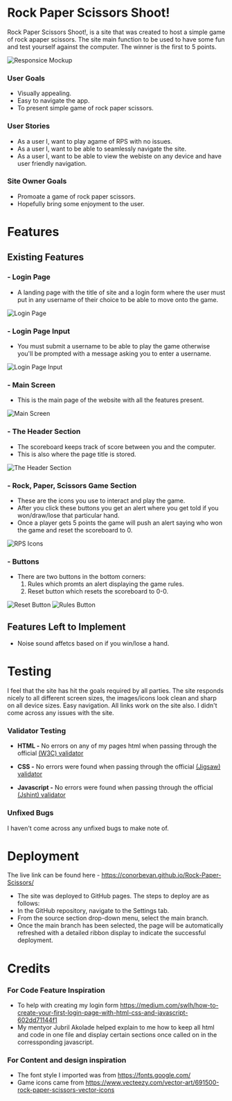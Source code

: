 # Rock Paper Scissors Shoot!

Rock Paper Scissors Shoot!, is a site that was created to host a simple game of rock apaper scissors. The site main function to be used to have some fun and test yourself against the computer. The winner is the first to 5 points.

![Responsice Mockup](docs/Screenshot8.png)

### User Goals

- Visually appealing.
- Easy to navigate the app.
- To present simple game of rock paper scissors.

### User Stories

- As a user I, want to play agame of RPS with no issues.
- As a user I, want to be able to seamlessly navigate the site. 
- As a user I, want to be able to view the webiste on any device and have user friendly navigation.

### Site Owner Goals 

- Promoate a game of rock paper scissors.
- Hopefully bring some enjoyment to the user. 


# Features 

## Existing Features

### - __Login Page__

  - A landing page with the title of site and a login form where the user must put in any username of their choice to be able to move onto the game. 

![Login Page](docs/Screenshot1.png)

### - __Login Page Input__

  - You must submit a username to be able to play the game otherwise you'll be prompted with a message asking you to enter a username.

![Login Page Input](docs/Screenshot2.png)

### - __Main Screen__

  - This is the main page of the website with all the features present.

![Main Screen](docs/Screenshot3.png)

### - __The Header Section__ 

  - The scoreboard keeps track of score between you and the computer.
  - This is also where the page title is stored.

![The Header Section](docs/Screenshot4.png)

### - __Rock, Paper, Scissors Game Section__

  - These are the icons you use to interact and play the game.
  - After you click these buttons you get an alert where you get told if you won/draw/lose that particular hand.
  - Once a player gets 5 points the game will push an alert saying who won the game and reset the scoreboard to 0.

![RPS Icons](docs/Screenshot5.png)

### - __Buttons__

  - There are two buttons in the bottom corners:
    1. Rules which promts an alert displaying the game rules.
    2. Reset button which resets the scoreboard to 0-0.

![Reset Button](docs/Screenshot6.png) ![Rules Button](docs/Screenshot7.png)


## Features Left to Implement

- Noise sound affetcs based on if you win/lose a hand.


# Testing 

I feel that the site has hit the goals required by all parties. The site responds nicely to all different screen sizes, the images/icons look clean and sharp on all device sizes. Easy navigation. All links work on the site also. I didn't come across any issues with the site.
 
### Validator Testing

- __HTML -__ No errors on any of my pages html when passing through the official [(W3C) validator](https://validator.w3.org/#validate_by_input)

- __CSS -__ No errors were found when passing through the official [(Jigsaw) validator](https://jigsaw.w3.org/css-validator/#validate_by_input)

- __Javascript -__ No errors were found when passing through the official [(Jshint) validator](https://jshint.com/)

### Unfixed Bugs

I haven't come across any unfixed bugs to make note of. 

# Deployment 

The live link can be found here - https://conorbevan.github.io/Rock-Paper-Scissors/

- The site was deployed to GitHub pages. The steps to deploy are as follows: 
- In the GitHub repository, navigate to the Settings tab.
- From the source section drop-down menu, select the main branch.
- Once the main branch has been selected, the page will be automatically refreshed with a detailed ribbon display to indicate the successful deployment.  

# Credits 

### For Code Feature Inspiration 
- To help with creating my login form https://medium.com/swlh/how-to-create-your-first-login-page-with-html-css-and-javascript-602dd71144f1
- My mentyor Jubril Akolade helped explain to me how to keep all html and code in one file and display certain sections once called on in the corressponding javascript.

### For Content and design inspiration
- The font style I imported was from https://fonts.google.com/ 
- Game icons came from https://www.vecteezy.com/vector-art/691500-rock-paper-scissors-vector-icons